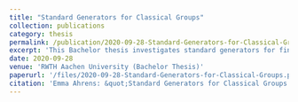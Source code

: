 ```yaml
---
title: "Standard Generators for Classical Groups"
collection: publications
category: thesis
permalink: /publication/2020-09-28-Standard-Generators-for-Classical-Groups
excerpt: 'This Bachelor thesis investigates standard generators for finite classical groups, particularly focusing on black-box representations in computational group theory. It presents criteria for recognizing and constructing standard generators and studies their existence and structure in key families such as $$\mathrm{SL}(n,q)$$ and $$\mathrm{Sp}(2n,q)$$. The results support algorithmic identification and handling of classical groups in the black-box setting and connect theoretical properties with computational feasibility.'
date: 2020-09-28
venue: 'RWTH Aachen University (Bachelor Thesis)'
paperurl: '/files/2020-09-28-Standard-Generators-for-Classical-Groups.pdf'
citation: 'Emma Ahrens: &quot;Standard Generators for Classical Groups.&quot; Bachelor Thesis, <i>RWTH Aachen University</i>, September 28, 2020.'
---
```

